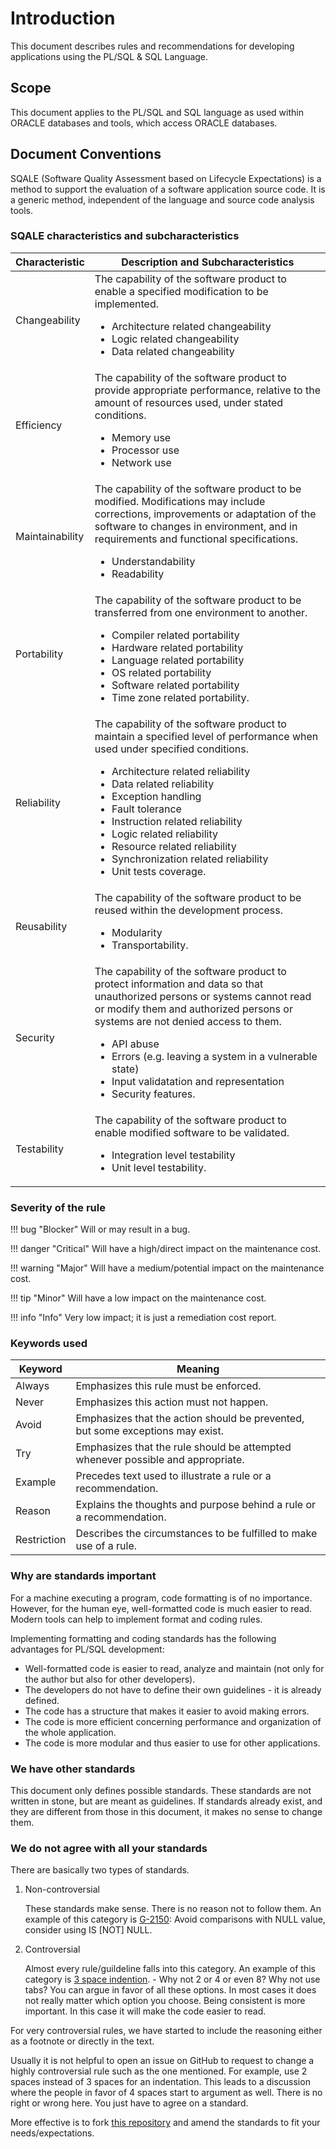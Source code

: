 # Introduction

This document describes rules and recommendations for developing applications using the PL/SQL & SQL Language. 

## Scope

This document applies to the PL/SQL and SQL language as used within ORACLE databases and tools, which access ORACLE databases.

## Document Conventions

SQALE (Software Quality Assessment based on Lifecycle Expectations) is a method to support the evaluation of a software application source code. It is a generic method, independent of the language and source code analysis tools.

### SQALE characteristics and subcharacteristics

Characteristic | Description and Subcharacteristics
-------------- | ----------------------------------
Changeability  | The capability of the software product to enable a specified modification to be implemented.<ul><li>Architecture related changeability</li><li>Logic related changeability</li><li>Data related changeability</li><ul>
Efficiency | The capability of the software product to provide appropriate performance, relative to the amount of resources used, under stated conditions.<ul><li>Memory use</li><li>Processor use</li><li>Network use</li></ul>
Maintainability | The capability of the software product to be modified. Modifications may include corrections, improvements or adaptation of the software to changes in environment, and in requirements and functional specifications.<ul><li>Understandability</li><li>Readability</li></ul>
Portability | The capability of the software product to be transferred from one environment to another.<ul><li>Compiler related portability</li><li>Hardware related portability</li><li>Language related portability</li><li>OS related portability</li><li>Software related portability</li><li>Time zone related portability.</li></ul>
Reliability | The capability of the software product to maintain a specified level of performance when used under specified conditions.<ul><li>Architecture related reliability</li><li>Data related reliability</li><li>Exception handling</li><li>Fault tolerance</li><li>Instruction related reliability</li><li>Logic related reliability</li><li>Resource related reliability</li><li>Synchronization related reliability</li><li>Unit tests coverage.</li></ul>
Reusability | The capability of the software product to be reused within the development process.<ul><li>Modularity</li><li>Transportability.</li></ul>
Security | The capability of the software product to protect information and data so that unauthorized persons or systems cannot read or modify them and authorized persons or systems are not denied access to them.<ul><li>API abuse</li><li>Errors (e.g. leaving a system in a vulnerable state)</li><li>Input validatation and representation</li><li>Security features.</li></ul>
Testability | The capability of the software product to enable modified software to be validated.<ul><li>Integration level testability</li><li>Unit level testability.</li></ul>

### Severity of the rule

!!! bug "Blocker"
    Will or may result in a bug.

!!! danger "Critical"
    Will have a high/direct impact on the maintenance cost.

!!! warning "Major"
    Will have a medium/potential impact on the maintenance cost.

!!! tip "Minor"
    Will have a low impact on the maintenance cost.

!!! info "Info"
    Very low impact; it is just a remediation cost report.

### Keywords used

Keyword     | Meaning
----------- | -------
Always      | Emphasizes this rule must be enforced.
Never       | Emphasizes this action must not happen.
Avoid       | Emphasizes that the action should be prevented, but some exceptions may exist.
Try         | Emphasizes that the rule should be attempted whenever possible and appropriate.
Example     | Precedes text used to illustrate a rule or a recommendation.
Reason      | Explains the thoughts and purpose behind a rule or a recommendation.
Restriction | Describes the circumstances to be fulfilled to make use of a rule.

### Why are standards important

For a machine executing a program, code formatting is of no importance. However, for the human eye, well-formatted code is much easier to read. Modern tools can help to implement format and coding rules.

Implementing formatting and coding standards has the following advantages for PL/SQL development:

* Well-formatted code is easier to read, analyze and maintain (not only for the author but also for other developers).
* The developers do not have to define their own guidelines - it is already defined.
* The code has a structure that makes it easier to avoid making errors.
* The code is more efficient concerning performance and organization of the whole application.
* The code is more modular and thus easier to use for other applications.

### We have other standards

This document only defines possible standards. These standards are not written in stone, but are meant as guidelines. If standards already exist, and they are different from those in this document, it makes no sense to change them.
 
### We do not agree with all your standards

There are basically two types of standards.

1. Non-controversial 

    These standards make sense. There is no reason not to follow them. An example of this category is [G-2150](../../4-language-usage/2-variables-and-types/1-general/g-2150): Avoid comparisons with NULL value, consider using IS [NOT] NULL.

2. Controversial

    Almost every rule/guildeline falls into this category. An example of this category is [3 space indention](../../3-coding-style/coding-style/#rules). - Why not 2 or 4 or even 8? Why not use tabs? You can argue in favor of all these options. In most cases it does not really matter which option you choose. Being consistent is more important. In this case it will make the code easier to read.

For very controversial rules, we have started to include the reasoning either as a footnote or directly in the text.

Usually it is not helpful to open an issue on GitHub to request to change a highly controversial rule such as the one mentioned. For example, use 2 spaces instead of 3 spaces for an indentation. This leads to a discussion where the people in favor of 4 spaces start to argument as well. There is no right or wrong here. You just have to agree on a standard.

More effective is to fork [this repository](https://github.com/Trivadis/plsql-and-sql-coding-guidelines) and amend the standards to fit your needs/expectations.
